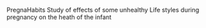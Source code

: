 PregnaHabits
Study of effects of some unhealthy Life styles during pregnancy on the heath of the infant
